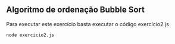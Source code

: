 ## Algoritmo de ordenação Bubble Sort
Para executar este exercício basta executar o código exercício2.js

```node exercicio2.js```
